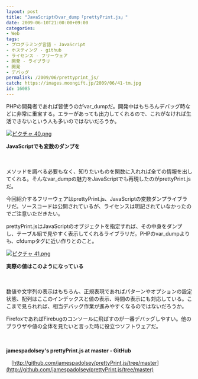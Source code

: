 ```yaml
---
layout: post
title: "JavaScriptのvar_dump「prettyPrint.js」"
date: 2009-06-10T21:00:00+09:00
categories:
- Web
tags: 
- プログラミング言語 - JavaScript
- ホスティング - github
- ライセンス - フリーウェア
- 開発 - ライブラリ
- 開発
- デバッグ
permalink: /2009/06/prettyprint_js/
catch: https://images.moongift.jp/2009/06/41-tm.jpg
id: 16085
---
```

PHPの開発者であれば皆使うのがvar\_dumpだ。開発中はもちろんデバッグ時などに非常に重宝する。エラーがあっても出力してくれるので、これがなければ生活できないという人も多いのではないだろうか。

  

[![ピクチャ 40.png](https://images.moongift.jp/2009/06/40-tm.jpg)](https://images.moongift.jp/2009/06/40.png)  
  
**JavaScriptでも変数のダンプを**

  

　

  

メソッドを調べる必要もなく、知りたいものを関数に入れれば全ての情報を出してくれる。そんなvar\_dumpの魅力をJavaScriptでも再現したのがprettyPrint.jsだ。

  

今回紹介するフリーウェアはprettyPrint.js、JavaScriptの変数ダンプライブラリだ。ソースコードは公開されているが、ライセンスは明記されていなかったのでご注意いただきたい。

  
<!--more-->

prettyPrint.jsはJavaScriptのオブジェクトを指定すれば、その中身をダンプし、テーブル組で見やすく表示してくれるライブラリだ。PHPのvar\_dumpよりも、cfdumpタグに近い作りとのこと。

  

[![ピクチャ 41.png](https://images.moongift.jp/2009/06/41-tm.jpg)](https://images.moongift.jp/2009/06/41.png)  
  
**実際の値はこのようになっている**

  

　

  

数値や文字列の表示はもちろん、正規表現であればパターンやオプションの設定状態、配列はここのインデックスと値の表示、時間の表示にも対応している。ここまで見られれば、相当デバッグ作業が進みやすくなるのではないだろうか。

  

FirefoxであればFirebugのコンソールに飛ばすのが一番デバッグしやすい。他のブラウザや値の全体を見たいと言った時に役立つソフトウェアだ。

  

　

  

**jamespadolsey's prettyPrint.js at master - GitHub**  
  
　[http://github.com/jamespadolsey/prettyPrint.js/tree/master](http://github.com/jamespadolsey/prettyPrint.js/tree/master)

  
